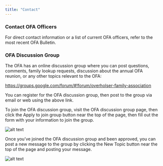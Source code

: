 ```yaml
---
title: "Contact"
---
```


### Contact OFA Officers

For direct contact information or a list of current OFA officers, refer to the
most recent OFA Bulletin.

### OFA Discussion Group

The OFA has an online discussion group where you can post questions, comments,
family lookup requests, discussion about the annual OFA reunion, or any other
topics relevant to the OFA:

https://groups.google.com/forum/#!forum/overholser-family-association

You can register for the OFA discussion group, then post to the group via email
or web using the above link.

To join the OFA discussion group, visit the OFA discussion group page, then
click the Apply to join group button near the top of the page, then fill out the
form with your information to join the group.

![alt text](/contact/ofa-discussion-group-1.png "OFA Discussion Group - Apply")

Once you’ve joined the OFA discussion group and been approved, you can post a
new message to the group by clicking the New Topic button near the top of the
page and posting your message.

![alt text](/contact/ofa-discussion-group-1.png "OFA Discussion Group - New Topic")
